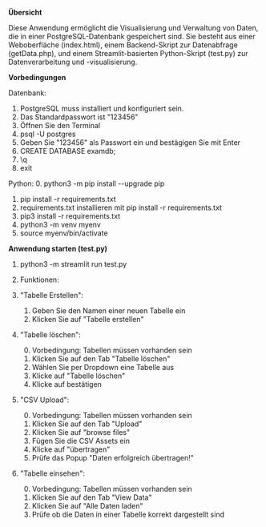 <b>Übersicht</b>

Diese Anwendung ermöglicht die Visualisierung und Verwaltung von Daten, die in einer PostgreSQL-Datenbank gespeichert sind. Sie besteht aus einer Weboberfläche (index.html), einem Backend-Skript zur Datenabfrage (getData.php), und einem Streamlit-basierten Python-Skript (test.py) zur Datenverarbeitung und -visualisierung.

<b>Vorbedingungen</b>

Datenbank: 
1. PostgreSQL muss installiert und konfiguriert sein.
2. Das Standardpasswort ist "123456"
3. Öffnen Sie den Terminal
4. psql -U postgres
5. Geben Sie "123456" als Passwort ein und bestägigen Sie mit Enter
6. CREATE DATABASE examdb;
7. \q
8. exit
  
Python:
0. python3 -m pip install --upgrade pip
1. pip install -r requirements.txt
2. requirements.txt installieren mit pip install -r requirements.txt
3. pip3 install -r requirements.txt
4. python3 -m venv myenv
5. source myenv/bin/activate
  

<b>Anwendung starten (test.py)</b>
1. python3 -m streamlit run test.py
   
3. Funktionen:
  1. "Tabelle Erstellen":
     
      1. Geben Sie den Namen einer neuen Tabelle ein
      2. Klicken Sie auf "Tabelle erstellen"
         
  3. "Tabelle löschen":
     
        0. Vorbedingung: Tabellen müssen vorhanden sein 
        1. Klicken Sie auf den Tab "Tabelle löschen"
        2. Wählen Sie per Dropdown eine Tabelle aus
        3. Klicke auf "Tabelle löschen"
        4. Klicke auf bestätigen
    
  5. "CSV Upload":
     
      0. Vorbedingung: Tabellen müssen vorhanden sein 
      1. Klicken Sie auf den Tab "Upload"
      2. Klicken Sie auf "browse files"
      3. Fügen Sie die CSV Assets ein
      4. Klicke auf "übertragen"
      5. Prüfe das Popup "Daten erfolgreich übertragen!"

   3. "Tabelle einsehen":
      
      0. Vorbedingung: Tabellen müssen vorhanden sein 
      1. Klicken Sie auf den Tab "View Data"
      2. Klicken Sie auf "Alle Daten laden"
      5. Prüfe ob die Daten in einer Tabelle korrekt dargestellt sind

           
      
